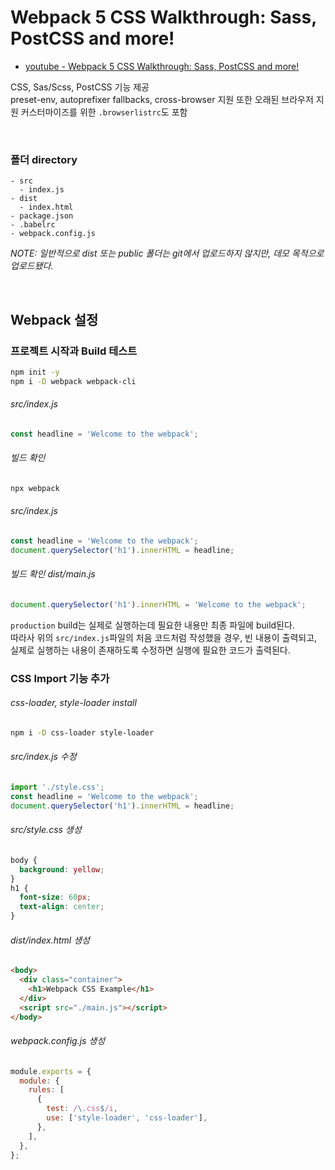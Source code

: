 # Webpack 5 CSS Walkthrough: Sass, PostCSS and more!

- [youtube - Webpack 5 CSS Walkthrough: Sass, PostCSS and more!](https://youtu.be/SH6Y_MQzFVw)

CSS, Sas/Scss, PostCSS 기능 제공\
preset-env, autoprefixer fallbacks, cross-browser 지원
또한 오래된 브라우저 지원 커스터마이즈를 위한 `.browserlistrc`도 포함

<br />

### 폴더 directory

```
- src
  - index.js
- dist
  - index.html
- package.json
- .babelrc
- webpack.config.js
```

_NOTE: 일반적으로 dist 또는 public 폴더는 git에서 업로드하지 않지만, 데모 목적으로 업로드됐다._

<br />

## Webpack 설정

### 프로젝트 시작과 Build 테스트

```bash
npm init -y
npm i -D webpack webpack-cli
```

###### src/index.js

```js
const headline = 'Welcome to the webpack';
```

###### 빌드 확인

```bash
npx webpack
```

###### src/index.js

```js
const headline = 'Welcome to the webpack';
document.querySelector('h1').innerHTML = headline;
```

###### 빌드 확인 dist/main.js

```js
document.querySelector('h1').innerHTML = 'Welcome to the webpack';
```

`production` build는 실제로 실행하는데 필요한 내용만 최종 파일에 build된다. \
따라사 위의 `src/index.js`파일의 처음 코드처럼 작성했을 경우, 빈 내용이 출력되고, \
실제로 실행하는 내용이 존재하도록 수정하면 실행에 필요한 코드가 출력된다.

### CSS Import 기능 추가

###### css-loader, style-loader install

```bash
npm i -D css-loader style-loader
```

###### src/index.js 수정

```js
import './style.css';
const headline = 'Welcome to the webpack';
document.querySelector('h1').innerHTML = headline;
```

###### src/style.css 생성

```css
body {
  background: yellow;
}
h1 {
  font-size: 60px;
  text-align: center;
}
```

###### dist/index.html 생성

```html
<body>
  <div class="container">
    <h1>Webpack CSS Example</h1>
  </div>
  <script src="./main.js"></script>
</body>
```

###### webpack.config.js 생성

```js
module.exports = {
  module: {
    rules: [
      {
        test: /\.css$/i,
        use: ['style-loader', 'css-loader'],
      },
    ],
  },
};
```

<!--
### SAS/SCSS 지원 추가
### CSS + SCSS + SAS용 Regex 브레드다운
### 인라인 css가 아닌 .css 파일 출력
### 디버깅용 소스 맵
### 자동 리픽서 및 폴백을 사용한 PostCSS
### 크로스 브라우저 제어를 위한 브라우저 목록
### 셋업의 유연성을 나타내는 순풍 추가
### 정리
 -->
